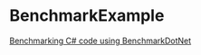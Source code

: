 # BenchmarkExample

[Benchmarking C# code using BenchmarkDotNet](https://www.youtube.com/watch?v=EWmufbVF2A4)
